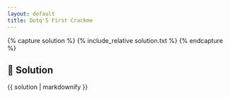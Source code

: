 ```yaml
---
layout: default
title: Dotq'S First Crackme
---
```


{% capture solution %}
{% include_relative solution.txt %}
{% endcapture %}

## 📝 Solution

{{ solution | markdownify }}

